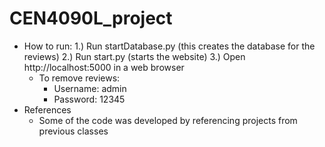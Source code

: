 # CEN4090L_project

- How to run:
  1.) Run startDatabase.py (this creates the database for the reviews)
  2.) Run start.py (starts the website)
  3.) Open http://localhost:5000 in a web browser
    - To remove reviews:
      - Username: admin
      - Password: 12345
- References
  - Some of the code was developed by referencing projects from previous classes
